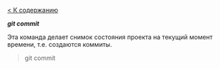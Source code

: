 [< К содержанию](readme.md)

***git commit***

Эта команда делает снимок состояния проекта на текущий момент времени, т.е. создаются коммиты.

>git commit
